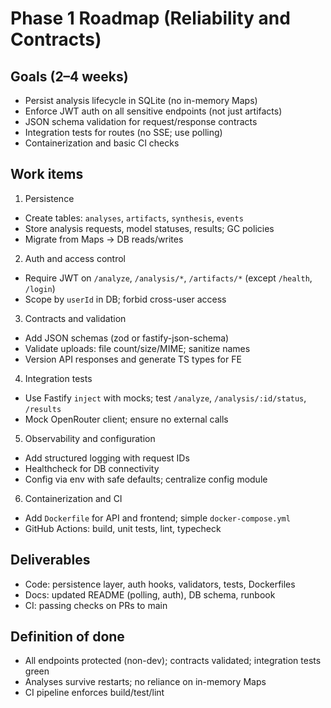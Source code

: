 # Phase 1 Roadmap (Reliability and Contracts)

## Goals (2–4 weeks)
- Persist analysis lifecycle in SQLite (no in-memory Maps)
- Enforce JWT auth on all sensitive endpoints (not just artifacts)
- JSON schema validation for request/response contracts
- Integration tests for routes (no SSE; use polling)
- Containerization and basic CI checks

## Work items
1) Persistence
- Create tables: `analyses`, `artifacts`, `synthesis`, `events`
- Store analysis requests, model statuses, results; GC policies
- Migrate from Maps → DB reads/writes

2) Auth and access control
- Require JWT on `/analyze`, `/analysis/*`, `/artifacts/*` (except `/health`, `/login`)
- Scope by `userId` in DB; forbid cross-user access

3) Contracts and validation
- Add JSON schemas (zod or fastify-json-schema)
- Validate uploads: file count/size/MIME; sanitize names
- Version API responses and generate TS types for FE

4) Integration tests
- Use Fastify `inject` with mocks; test `/analyze`, `/analysis/:id/status`, `/results`
- Mock OpenRouter client; ensure no external calls

5) Observability and configuration
- Add structured logging with request IDs
- Healthcheck for DB connectivity
- Config via env with safe defaults; centralize config module

6) Containerization and CI
- Add `Dockerfile` for API and frontend; simple `docker-compose.yml`
- GitHub Actions: build, unit tests, lint, typecheck

## Deliverables
- Code: persistence layer, auth hooks, validators, tests, Dockerfiles
- Docs: updated README (polling, auth), DB schema, runbook
- CI: passing checks on PRs to main

## Definition of done
- All endpoints protected (non-dev); contracts validated; integration tests green
- Analyses survive restarts; no reliance on in-memory Maps
- CI pipeline enforces build/test/lint
